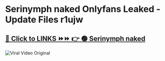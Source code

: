 
 # Serinymph naked Onlyfans Leaked - Update Files r1ujw

## <h2><a href="https://clipsfans.com/Serinymph_naked&ref=git">🔗 Click to LINKS ⏩⏩ 👉 🟢 Serinymph naked </a></h2>

<a href="https://clipsfans.com/Serinymph_naked&ref=git" rel="nofollow" data-target="animated-image.originalLink"><img src="https://i.ibb.co.com/xMMVF88/686577567.gif" alt="Viral Video Original" style="max-width: 100%; display: inline-block;" data-target="animated-image.originalImage"></a>

